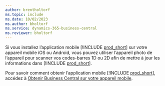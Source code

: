 ```yaml
---
author: brentholtorf
ms.topic: include
ms.date: 10/02/2023
ms.author: bholtorf
ms.service: dynamics-365-business-central
ms.reviewer: bholtorf
---
```


Si vous installez l’application mobile [!INCLUDE [prod_short](prod_short.md)] sur votre appareil mobile iOS ou Android, vous pouvez utiliser l’appareil photo de l’appareil pour scanner vos codes-barres 1D ou 2D afin de mettre à jour les informations dans [!INCLUDE [prod_short](prod_short.md)]. 

Pour savoir comment obtenir l’application mobile [!INCLUDE [prod_short](prod_short.md)], accédez à [Obtenir Business Central sur votre appareil mobile](../install-mobile-app.md).
